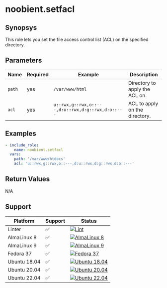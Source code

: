 # noobient.setfacl

## Synopsys

This role lets you set the file access control list (ACL) on the specified directory.

## Parameters

| Name | Required | Example | Description |
|---|---|---|---|
| `path` | yes | `/var/www/html` | Directory to apply the ACL on. |
| `acl` | yes | `u::rwx,g::rwx,o::---,d:u::rwx,d:g::rwx,d:o::---` | ACL to apply on the directory. |

## Examples

```yml
- include_role:
    name: noobient.setfacl
  vars:
    path: '/var/www/htdocs'
    acl: 'u::rwx,g::rwx,o::---,d:u::rwx,d:g::rwx,d:o::---'
```

## Return Values

N/A

## Support

| Platform | Support | Status |
|---|---|---|
| Linter | ✅ | [![Lint](https://github.com/noobient/ansible-galaxy-setfacl/actions/workflows/lint.yml/badge.svg)](https://github.com/noobient/ansible-galaxy-setfacl/actions/workflows/lint.yml) |
| AlmaLinux 8 | ✅ | [![AlmaLinux 8](https://github.com/noobient/ansible-galaxy-setfacl/actions/workflows/almalinux-8.yml/badge.svg)](https://github.com/noobient/ansible-galaxy-setfacl/actions/workflows/almalinux-8.yml) |
| AlmaLinux 9 | ✅ | [![AlmaLinux 9](https://github.com/noobient/ansible-galaxy-setfacl/actions/workflows/almalinux-9.yml/badge.svg)](https://github.com/noobient/ansible-galaxy-setfacl/actions/workflows/almalinux-9.yml) |
| Fedora 37 | ✅ | [![Fedora 37](https://github.com/noobient/ansible-galaxy-setfacl/actions/workflows/fedora-37.yml/badge.svg)](https://github.com/noobient/ansible-galaxy-setfacl/actions/workflows/fedora-37.yml) |
| Ubuntu 18.04 | ✅ | [![Ubuntu 18.04](https://github.com/noobient/ansible-galaxy-setfacl/actions/workflows/ubuntu-18.04.yml/badge.svg)](https://github.com/noobient/ansible-galaxy-setfacl/actions/workflows/ubuntu-18.04.yml) |
| Ubuntu 20.04 | ✅ | [![Ubuntu 20.04](https://github.com/noobient/ansible-galaxy-setfacl/actions/workflows/ubuntu-20.04.yml/badge.svg)](https://github.com/noobient/ansible-galaxy-setfacl/actions/workflows/ubuntu-20.04.yml) |
| Ubuntu 22.04 | ✅ | [![Ubuntu 22.04](https://github.com/noobient/ansible-galaxy-setfacl/actions/workflows/ubuntu-22.04.yml/badge.svg)](https://github.com/noobient/ansible-galaxy-setfacl/actions/workflows/ubuntu-22.04.yml) |
